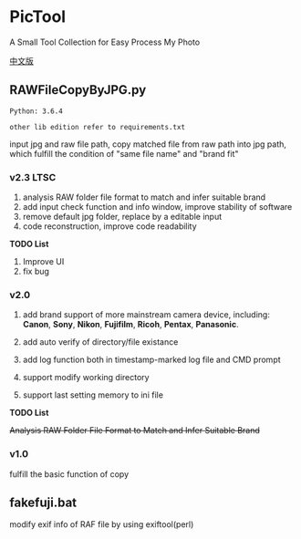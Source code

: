 # PicTool
A Small Tool Collection for Easy Process My Photo

[中文版](https://github.com/LewisGu/PicTool/blob/main/README-zh.md)

## RAWFileCopyByJPG.py

```
Python: 3.6.4

other lib edition refer to requirements.txt
```

input jpg and raw file path, copy matched file from raw path into jpg path, which fulfill the condition of "same file name" and "brand fit"

### v2.3 LTSC

1. analysis RAW folder file format to match and infer suitable brand
2. add input check function and info window, improve stability of software
3. remove default jpg folder, replace by a editable input
4. code reconstruction, improve code readability

**TODO List**

1. Improve UI
2. fix bug

### v2.0

1. add brand support of more mainstream camera device, including: **Canon**, **Sony**, **Nikon**, **Fujifilm**, **Ricoh**, **Pentax**, **Panasonic**.

2. add auto verify of directory/file existance

3. add log function both in timestamp-marked log file and CMD prompt

4. support modify working directory

5. support last setting memory to ini file

**TODO List**

~~Analysis RAW Folder File Format to Match and Infer Suitable Brand~~

### v1.0

fulfill the basic function of copy

## fakefuji.bat

modify exif info of RAF file by using exiftool(perl)

